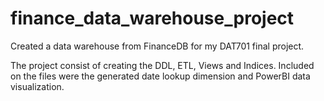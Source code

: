 # finance_data_warehouse_project

Created a data warehouse from FinanceDB for my DAT701 final project.

The project consist of creating the DDL, ETL, Views and Indices.
Included on the files were the generated date lookup dimension and PowerBI data visualization.
